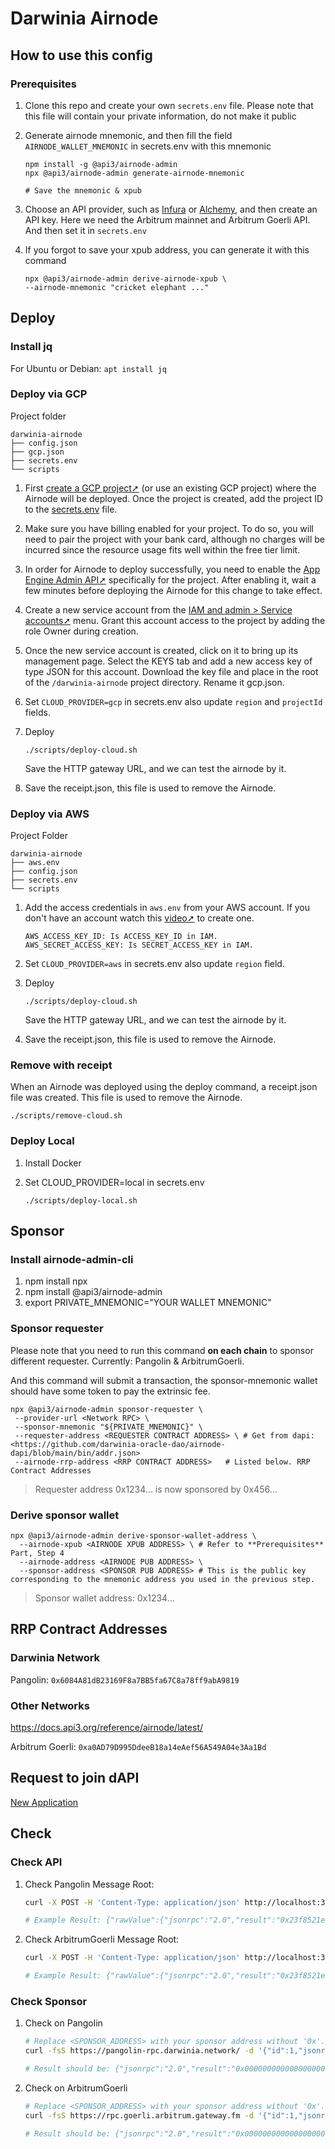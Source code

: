 # Darwinia Airnode

## How to use this config

### Prerequisites

1. Clone this repo and create your own `secrets.env` file. Please note that this file will contain your private information, do not make it public

2. Generate airnode mnemonic, and then fill the field `AIRNODE_WALLET_MNEMONIC` in secrets.env with this mnemonic

    ```shell
    npm install -g @api3/airnode-admin
    npx @api3/airnode-admin generate-airnode-mnemonic

    # Save the mnemonic & xpub
    ```

3. Choose an API provider, such as [Infura](https://app.infura.io/dashboard) or [Alchemy](https://dashboard.alchemy.com/), and then create an API key.
Here we need the Arbitrum mainnet and Arbitrum Goerli API. And then set it in `secrets.env`

4. If you forgot to save your xpub address, you can generate it with this command

    ```shell
    npx @api3/airnode-admin derive-airnode-xpub \
    --airnode-mnemonic "cricket elephant ..."
    ```

## Deploy

### Install jq

For Ubuntu or Debian: `apt install jq`

### Deploy via GCP

Project folder

```shell
darwinia-airnode
├── config.json
├── gcp.json
├── secrets.env
└── scripts
```

1. First [create a GCP project➚](https://cloud.google.com/resource-manager/docs/creating-managing-projects) (or use an existing GCP project) where the Airnode will be deployed. Once the project is created, add the project ID to the [secrets.env](secrets.env.example) file.

2. Make sure you have billing enabled for your project. To do so, you will need to pair the project with your bank card, although no charges will be incurred since the resource usage fits well within the free tier limit.

3. In order for Airnode to deploy successfully, you need to enable the [App Engine Admin API➚](https://console.cloud.google.com/apis/library/appengine.googleapis.com) specifically for the project. After enabling it, wait a few minutes before deploying the Airnode for this change to take effect.

4. Create a new service account from the [IAM and admin > Service accounts➚](https://console.cloud.google.com/) menu. Grant this account access to the project by adding the role Owner during creation.

5. Once the new service account is created, click on it to bring up its management page. Select the KEYS tab and add a new access key of type JSON for this account. Download the key file and place in the root of the `/darwinia-airnode` project directory. Rename it gcp.json.

6. Set `CLOUD_PROVIDER=gcp` in secrets.env also update `region` and `projectId` fields.

7. Deploy

    ```shell
    ./scripts/deploy-cloud.sh
    ```

    Save the HTTP gateway URL, and we can test the airnode by it.

8. Save the receipt.json, this file is used to remove the Airnode.

### Deploy via AWS

Project Folder

```shell
darwinia-airnode
├── aws.env
├── config.json
├── secrets.env
└── scripts
```

1. Add the access credentials in `aws.env` from your AWS account. If you don't have an account watch this [video➚](https://www.youtube.com/watch?v=KngM5bfpttA) to create one.

    ```shell
    AWS_ACCESS_KEY_ID: Is ACCESS_KEY_ID in IAM.
    AWS_SECRET_ACCESS_KEY: Is SECRET_ACCESS_KEY in IAM.
    ```

2. Set `CLOUD_PROVIDER=aws` in secrets.env also update `region` field.

3. Deploy

    ```shell
    ./scripts/deploy-cloud.sh
    ```

    Save the HTTP gateway URL, and we can test the airnode by it.

4. Save the receipt.json, this file is used to remove the Airnode.

### Remove with receipt

When an Airnode was deployed using the deploy command, a receipt.json file was created. This file is used to remove the Airnode.

```shell
./scripts/remove-cloud.sh
```

### Deploy Local

1. Install Docker

2. Set CLOUD_PROVIDER=local in secrets.env

    ```shell
    ./scripts/deploy-local.sh
    ```

## Sponsor

### Install airnode-admin-cli

1. npm install npx
2. npm install @api3/airnode-admin
3. export PRIVATE_MNEMONIC="YOUR WALLET MNEMONIC"

### Sponsor requester

Please note that you need to run this command **on each chain** to sponsor different requester. Currently: Pangolin & ArbitrumGoerli.

And this command will submit a transaction, the sponsor-mnemonic wallet should have some token to pay the extrinsic fee.

```shell
npx @api3/airnode-admin sponsor-requester \
 --provider-url <Network RPC> \
 --sponsor-mnemonic "${PRIVATE_MNEMONIC}" \
 --requester-address <REQUESTER CONTRACT ADDRESS> \ # Get from dapi: <https://github.com/darwinia-oracle-dao/airnode-dapi/blob/main/bin/addr.json>
 --airnode-rrp-address <RRP CONTRACT ADDRESS>   # Listed below. RRP Contract Addresses
```

> Requester address 0x1234... is now sponsored by 0x456...

### Derive sponsor wallet

```shell
npx @api3/airnode-admin derive-sponsor-wallet-address \
  --airnode-xpub <AIRNODE XPUB ADDRESS> \ # Refer to **Prerequisites** Part, Step 4
  --airnode-address <AIRNODE PUB ADDRESS> \
  --sponsor-address <SPONSOR PUB ADDRESS> # This is the public key corresponding to the mnemonic address you used in the previous step.
```

> Sponsor wallet address: 0x1234...

## RRP Contract Addresses

### Darwinia Network

Pangolin: `0x6084A81dB23169F8a7BB5fa67C8a78ff9abA9819`

### Other Networks

<https://docs.api3.org/reference/airnode/latest/>

Arbitrum Goerli: `0xa0AD79D995DdeeB18a14eAef56A549A04e3Aa1Bd`

## Request to join dAPI

[New Application](https://github.com/darwinia-oracle-dao/airnode-dapi/issues/new?assignees=hujw77&labels=application&projects=&template=airnode_application.yml&title=%5BApplication%5D%3A+%3Ctitle%3E)

## Check

### Check API

1. Check Pangolin Message Root:

    ```bash
    curl -X POST -H 'Content-Type: application/json' http://localhost:3000/http-data/01234567-abcd-abcd-abcd-012345678abc/0x23e5743c946604a779a5181a1bf621076cd11687a1f21c8bc2fa483bd704b3ab -d '{"parameters": {}}'

    # Example Result: {"rawValue":{"jsonrpc":"2.0","result":"0x23f8521e1830f581a286fd08b2cbab9055fb904f8ee727d54cfedcf1905a3897","id":"1"},"encodedValue":"0x23f8521e1830f581a286fd08b2cbab9055fb904f8ee727d54cfedcf1905a3897","values":["0x23f8521e1830f581a286fd08b2cbab9055fb904f8ee727d54cfedcf1905a3897"]}
    ```

2. Check ArbitrumGoerli Message Root:

    ```bash
    curl -X POST -H 'Content-Type: application/json' http://localhost:3000/http-data/01234567-abcd-abcd-abcd-012345678abc/0xe7fe8a321e9c000326638d5187a650e3f9d0652f30a01ad9ae4a60327e6c5277 -d '{"parameters": {}}'

    # Example Result: {"rawValue":{"jsonrpc":"2.0","result":"0x23f8521e1830f581a286fd08b2cbab9055fb904f8ee727d54cfedcf1905a3897","id":"1"},"encodedValue":"0x23f8521e1830f581a286fd08b2cbab9055fb904f8ee727d54cfedcf1905a3897","values":["0x23f8521e1830f581a286fd08b2cbab9055fb904f8ee727d54cfedcf1905a3897"]}
    ```

### Check Sponsor

1. Check on Pangolin

    ```bash
    # Replace <SPONSOR_ADDRESS> with your sponsor address without '0x'. For example: 9F33a4809aA708d7a399fedBa514e0A0d15EfA85
    curl -fsS https://pangolin-rpc.darwinia.network/ -d '{"id":1,"jsonrpc":"2.0","method":"eth_call","params":[{"data":"0xa81e9f79000000000000000000000000<SPONSOR_ADDRESS>000000000000000000000000770713580e5c618a4d29d7e8c0d7604276b63832","from":"0x0f14341A7f464320319025540E8Fe48Ad0fe5aec","gas":"0x1312d00","to":"0x6084A81dB23169F8a7BB5fa67C8a78ff9abA9819"},"latest"]}' -H 'Content-Type: application/json'

    # Result should be: {"jsonrpc":"2.0","result":"0x0000000000000000000000000000000000000000000000000000000000000001","id":1}
    ```

2. Check on ArbitrumGoerli

    ```bash
    # Replace <SPONSOR_ADDRESS> with your sponsor address without '0x'. For example: 9F33a4809aA708d7a399fedBa514e0A0d15EfA85
    curl -fsS https://rpc.goerli.arbitrum.gateway.fm -d '{"id":1,"jsonrpc":"2.0","method":"eth_call","params":[{"data":"0xa81e9f79000000000000000000000000<SPONSOR_ADDRESS>000000000000000000000000a681492DBAd5a3999cFCE2d72196d5784dd08D0c","from":"0x0f14341A7f464320319025540E8Fe48Ad0fe5aec","gas":"0x1312d00","to":"0xa0AD79D995DdeeB18a14eAef56A549A04e3Aa1Bd"},"latest"]}' -H 'Content-Type: application/json'

    # Result should be: {"jsonrpc":"2.0","result":"0x0000000000000000000000000000000000000000000000000000000000000001","id":1}
    ```
